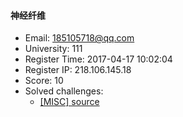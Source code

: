 #### 神经纤维  

* Email: 185105718@qq.com  
* University: 111  
* Register Time: 2017-04-17 10:02:04  
* Register IP: 218.106.145.18  
* Score: 10  
* Solved challenges: 
  * [[MISC] source](https://github.com/SniperOJ/Challenges/blob/master/MISC/source.json)  
